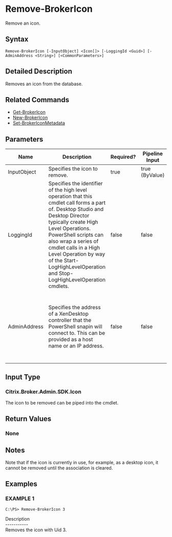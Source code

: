 ﻿# Remove-BrokerIcon

   Remove an icon.

## Syntax
```
Remove-BrokerIcon [-InputObject] <Icon[]> [-LoggingId <Guid>] [-AdminAddress <String>] [<CommonParameters>]
```

## Detailed Description
   Removes an icon from the database.

## Related Commands
  * [Get-BrokerIcon](Get-BrokerIcon/)
  * [New-BrokerIcon](New-BrokerIcon/)
  * [Set-BrokerIconMetadata](Set-BrokerIconMetadata/)
## Parameters

| Name   | Description | Required? | Pipeline Input | Default Value |
| --- | --- | --- | --- | --- |
| InputObject | Specifies the icon to remove. | true | true (ByValue) |  |
| LoggingId | Specifies the identifier of the high level operation that this cmdlet call forms a part of. Desktop Studio and Desktop Director typically create High Level Operations. PowerShell scripts can also wrap a series of cmdlet calls in a High Level Operation by way of the Start-LogHighLevelOperation and Stop-LogHighLevelOperation cmdlets. | false | false |  |
| AdminAddress | Specifies the address of a XenDesktop controller that the PowerShell snapin will connect to. This can be provided as a host name or an IP address. | false | false | Localhost. Once a value is provided by any cmdlet, this value will become the default. |

## Input Type
### Citrix.Broker.Admin.SDK.Icon
   The icon to be removed can be piped into the cmdlet.
## Return Values
### None
   ## Notes
   Note that if the icon is currently in use, for example, as a desktop icon, it cannot be removed until the association is cleared.
## Examples

### EXAMPLE 1
```
C:\PS> Remove-BrokerIcon 3
```
   Description<br>-----------<br>Removes the icon with Uid 3.
